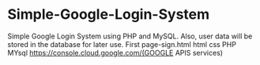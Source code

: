 # Simple-Google-Login-System
Simple Google Login System using PHP and MySQL. Also, user data will be stored in the database for later use.
First page-sign.html
html
css
PHP
MYsql
https://console.cloud.google.com/(GOOGLE APIS services)

